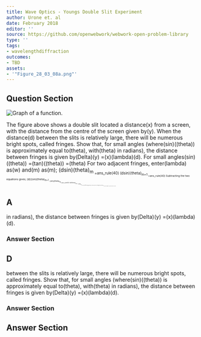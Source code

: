 ```yaml
---
title: Wave Optics - Youngs Double Slit Experiment
author: Urone et. al
date: February 2018
editor: ''
source: https://github.com/openwebwork/webwork-open-problem-library
type: ''
tags:
- wavelengthdiffraction
outcomes:
- TBD
assets:
- '"Figure_28_03_08a.png"'
---
```


## Question Section 

![Graph of a function.]("Figure_28_03_08a.png")

The figure above shows a double slit located a distance(x) from a screen, with the distance from the centre of the screen given by(y). When the distance(d) between the slits is relatively large, there will be numerous bright spots, called fringes. Show that, for small angles (where(sin)((theta)) is approximately equal to(theta), with(theta) in radians), the distance between fringes is given by(Delta)(y) =(x)(lambda)(d).
For small angles(sin)((theta)) =(tan)((theta)) =(theta)
For two adjacent fringes, enter(lambda) as(w) and(m) as(m);
(dsin)(theta)<sub>m<sub> =ans_rule(40)
(dsin)(theta)<sub>m+1<sub> =ans_rule(40)
Subtracting the two equations gives;
(d)((sin)(theta)<sub>m+1<sub> -(sin)(theta)<sub>m<sub>)=ans_rule(40)
(d)((theta)<sub>m+1<sub> -(theta)<sub>m<sub>) =ans_rule(40)
Entering(x) and(y) as their respective side lengths,(tan)(theta)<sub>m<sub> =ans_rule(40)
(lambda) =ans_rule(40)
(Delta)(y) =ans_rule(40)

## A
in radians), the distance between fringes is given by(Delta)(y) =(x)(lambda)(d).
### Answer Section
## D
between the slits is relatively large, there will be numerous bright spots, called fringes. Show that, for small angles (where(sin)((theta)) is approximately equal to(theta), with(theta) in radians), the distance between fringes is given by(Delta)(y) =(x)(lambda)(d).
### Answer Section


## Answer Section

